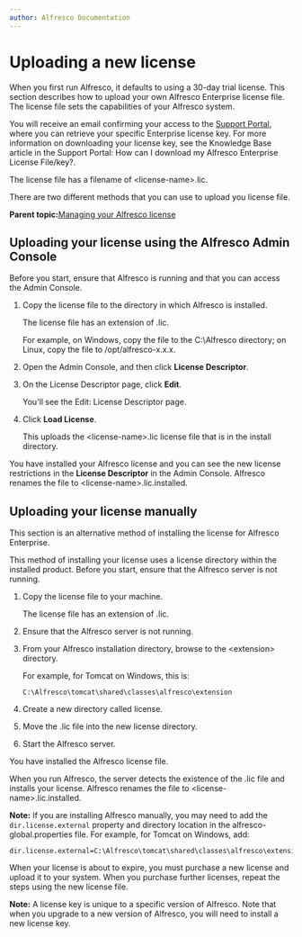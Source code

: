 ```yaml
---
author: Alfresco Documentation
---
```


# Uploading a new license

When you first run Alfresco, it defaults to using a 30-day trial license. This section describes how to upload your own Alfresco Enterprise license file. The license file sets the capabilities of your Alfresco system.

You will receive an email confirming your access to the [Support Portal](http://support.alfresco.com), where you can retrieve your specific Enterprise license key. For more information on downloading your license key, see the Knowledge Base article in the Support Portal: How can I download my Alfresco Enterprise License File/key?.

The license file has a filename of <license-name\>.lic.

There are two different methods that you can use to upload you license file.

**Parent topic:**[Managing your Alfresco license](../concepts/license-manage-intro.md)

## Uploading your license using the Alfresco Admin Console

Before you start, ensure that Alfresco is running and that you can access the Admin Console.

1.  Copy the license file to the directory in which Alfresco is installed.

    The license file has an extension of .lic.

    For example, on Windows, copy the file to the C:\\Alfresco directory; on Linux, copy the file to /opt/alfresco-x.x.x.

2.  Open the Admin Console, and then click **License Descriptor**.

3.  On the License Descriptor page, click **Edit**.

    You'll see the Edit: License Descriptor page.

4.  Click **Load License**.

    This uploads the <license-name\>.lic license file that is in the install directory.


You have installed your Alfresco license and you can see the new license restrictions in the **License Descriptor** in the Admin Console. Alfresco renames the file to <license-name\>.lic.installed.

## Uploading your license manually

This section is an alternative method of installing the license for Alfresco Enterprise.

This method of installing your license uses a license directory within the installed product. Before you start, ensure that the Alfresco server is not running.

1.  Copy the license file to your machine.

    The license file has an extension of .lic.

2.  Ensure that the Alfresco server is not running.

3.  From your Alfresco installation directory, browse to the <extension\> directory.

    For example, for Tomcat on Windows, this is:

    ```
    C:\Alfresco\tomcat\shared\classes\alfresco\extension
    ```

4.  Create a new directory called license.

5.  Move the .lic file into the new license directory.

6.  Start the Alfresco server.


You have installed the Alfresco license file.

When you run Alfresco, the server detects the existence of the .lic file and installs your license. Alfresco renames the file to <license-name\>.lic.installed.

**Note:** If you are installing Alfresco manually, you may need to add the `dir.license.external` property and directory location in the alfresco-global.properties file. For example, for Tomcat on Windows, add:

```
dir.license.external=C:\Alfresco\tomcat\shared\classes\alfresco\extension\license
```

When your license is about to expire, you must purchase a new license and upload it to your system. When you purchase further licenses, repeat the steps using the new license file.

**Note:** A license key is unique to a specific version of Alfresco. Note that when you upgrade to a new version of Alfresco, you will need to install a new license key.

